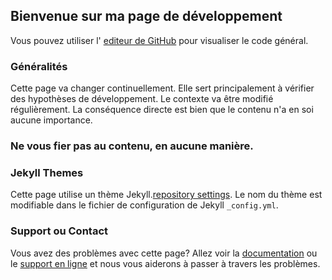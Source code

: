 ## Bienvenue sur ma page de développement

Vous pouvez utiliser l' [editeur de GitHub](https://github.com/dominiquecode/dominiquecode.github.io/edit/master/README.md) pour visualiser le code général.

### Généralités

Cette page va changer continuellement. Elle sert principalement à vérifier des hypothèses de développement.
Le contexte va être modifié régulièrement. La conséquence directe est bien que le contenu n'a en soi aucune importance.

### Ne vous fier pas au contenu, en aucune manière.
<!--
```markdown
Syntax highlighted code block

# Header 1
## Header 2
### Header 3

- Bulleted
- List

1. Numbered
2. List

**Bold** and _Italic_ and `Code` text

[Link](url) and ![Image](src)
``` -->

<!-- For more details see [GitHub Flavored Markdown](https://guides.github.com/features/mastering-markdown/). -->

### Jekyll Themes

Cette page utilise un thème Jekyll.[repository settings](https://github.com/dominiquecode/dominiquecode.github.io/settings).
Le nom du thème est modifiable dans le fichier de configuration de Jekyll `_config.yml`.

### Support ou Contact

Vous avez des problèmes avec cette page? Allez voir la [documentation](https://help.github.com/categories/github-pages-basics/) ou le [support en ligne](https://github.com/contact) et nous vous aiderons à passer à travers les problèmes.
